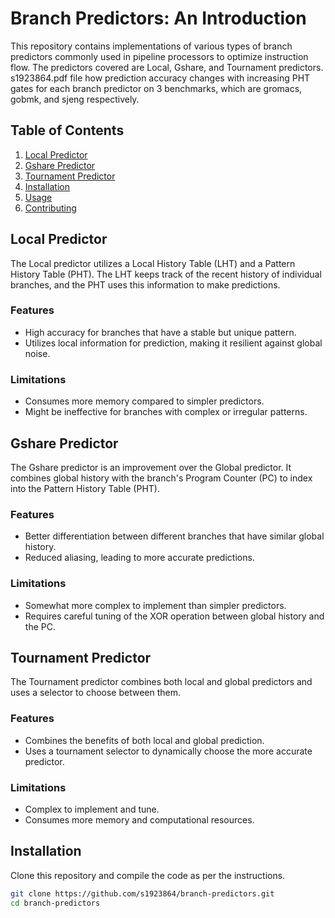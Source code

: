 # Branch Predictors: An Introduction

This repository contains implementations of various types of branch predictors commonly used in pipeline processors to optimize instruction flow. The predictors covered are Local, Gshare, and Tournament predictors. s1923864.pdf file how prediction accuracy changes with increasing PHT gates for each branch predictor on 3 benchmarks, which are gromacs, gobmk, and sjeng respectively. 

## Table of Contents

1. [Local Predictor](#local-predictor)
2. [Gshare Predictor](#gshare-predictor)
3. [Tournament Predictor](#tournament-predictor)
4. [Installation](#installation)
5. [Usage](#usage)
6. [Contributing](#contributing)

## Local Predictor

The Local predictor utilizes a Local History Table (LHT) and a Pattern History Table (PHT). The LHT keeps track of the recent history of individual branches, and the PHT uses this information to make predictions.

### Features
- High accuracy for branches that have a stable but unique pattern.
- Utilizes local information for prediction, making it resilient against global noise.

### Limitations
- Consumes more memory compared to simpler predictors.
- Might be ineffective for branches with complex or irregular patterns.

## Gshare Predictor

The Gshare predictor is an improvement over the Global predictor. It combines global history with the branch's Program Counter (PC) to index into the Pattern History Table (PHT).

### Features
- Better differentiation between different branches that have similar global history.
- Reduced aliasing, leading to more accurate predictions.

### Limitations
- Somewhat more complex to implement than simpler predictors.
- Requires careful tuning of the XOR operation between global history and the PC.

## Tournament Predictor

The Tournament predictor combines both local and global predictors and uses a selector to choose between them.

### Features
- Combines the benefits of both local and global prediction.
- Uses a tournament selector to dynamically choose the more accurate predictor.

### Limitations
- Complex to implement and tune.
- Consumes more memory and computational resources.

## Installation

Clone this repository and compile the code as per the instructions.

```bash
git clone https://github.com/s1923864/branch-predictors.git
cd branch-predictors
